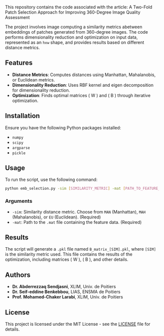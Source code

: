 This repository contains the code associated with the article: A Two-Fold Patch Selection Approach for Improving 360-Degree Image Quality Assessment

The project involves image computing a similarity metrics abetween embeddings of patches generated from 360-degree images. The code performs dimensionality reduction and optimization on input data, represented as an `hxw` shape, and provides results based on different distance metrics.

## Features

- **Distance Metrics**: Computes distances using Manhattan, Mahalanobis, or Euclidean metrics.
- **Dimensionality Reduction**: Uses RBF kernel and eigen decomposition for dimensionality reduction.
- **Optimization**: Finds optimal matrices \( W \) and \( B \) through iterative optimization.

## Installation

Ensure you have the following Python packages installed:
- `numpy`
- `scipy`
- `argparse`
- `pickle`

## Usage

To run the script, use the following command:

```bash
python emb_selection.py -sim [SIMILARITY_METRIC] -mat [PATH_TO_FEATURE_FILE]
```
### Arguments

- `-sim`: Similarity distance metric. Choose from `MAN` (Manhattan), `MAH` (Mahalanobis), or `EU` (Euclidean). (Required)
- `-mat`: Path to the `.mat` file containing the feature data. (Required)

## Results

The script will generate a `.pkl` file named `B_matrix_[SIM].pkl`, where `[SIM]` is the similarity metric used. This file contains the results of the optimization, including matrices \( W \), \( B \), and other details.

## Authors

- **Dr. Abderrezzaq Sendjasni**, XLIM, Univ. de Poitiers
- **Dr. Seif-eddine Benkebbou**, LIAS, ENSMA de Poitiers
- **Prof. Mohamed-Chaker Larabi**, XLIM, Univ. de Poitiers

## License

This project is licensed under the MIT License - see the [LICENSE](LICENSE) file for details.
